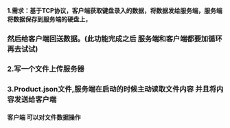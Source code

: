 #### 1.需求：基于TCP协议，客户端获取键盘录入的数据，将数据发给服务端，服务端将数据保存到服务端的硬盘上，
### 然后给客户端回送数据。(此功能完成之后  服务端和客户端都要加循环 再去试试)

### 2.写一个文件上传服务器
### 3.Product.json文件,服务端在启动的时候主动读取文件内容  并且将内容发送给客户端
####  客户端 可以对文件数据操作
